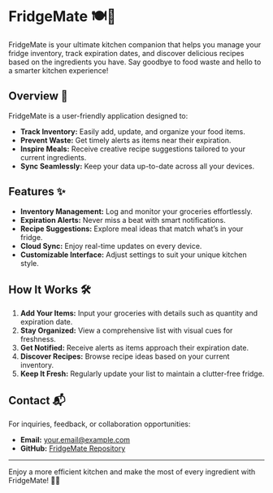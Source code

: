 # FridgeMate 🍽️🥦

FridgeMate is your ultimate kitchen companion that helps you manage your fridge inventory, track expiration dates, and discover delicious recipes based on the ingredients you have. Say goodbye to food waste and hello to a smarter kitchen experience!

## Overview 🚀

FridgeMate is a user-friendly application designed to:
- **Track Inventory:** Easily add, update, and organize your food items.
- **Prevent Waste:** Get timely alerts as items near their expiration.
- **Inspire Meals:** Receive creative recipe suggestions tailored to your current ingredients.
- **Sync Seamlessly:** Keep your data up-to-date across all your devices.

## Features ✨

- **Inventory Management:** Log and monitor your groceries effortlessly.
- **Expiration Alerts:** Never miss a beat with smart notifications.
- **Recipe Suggestions:** Explore meal ideas that match what’s in your fridge.
- **Cloud Sync:** Enjoy real-time updates on every device.
- **Customizable Interface:** Adjust settings to suit your unique kitchen style.

## How It Works 🛠️

1. **Add Your Items:** Input your groceries with details such as quantity and expiration date.
2. **Stay Organized:** View a comprehensive list with visual cues for freshness.
3. **Get Notified:** Receive alerts as items approach their expiration date.
4. **Discover Recipes:** Browse recipe ideas based on your current inventory.
5. **Keep It Fresh:** Regularly update your list to maintain a clutter-free fridge.


## Contact 📬

For inquiries, feedback, or collaboration opportunities:
- **Email:** [your.email@example.com](mailto:ankurvasani2585@gmail.com)
- **GitHub:** [FridgeMate Repository](https://github.com/ankurvasani2/fridgemate)

---

Enjoy a more efficient kitchen and make the most of every ingredient with FridgeMate! 🍏🍲
